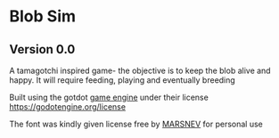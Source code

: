 # Blob Sim
## Version 0.0

A tamagotchi inspired game- the objective is to keep the blob alive and happy.
It will require feeding, playing and eventually breeding

Built using the gotdot [game engine](https://godotengine.org) under their license https://godotengine.org/license

The font was kindly given license free by [MARSNEV](https://blog.marsnev.com/) for personal use